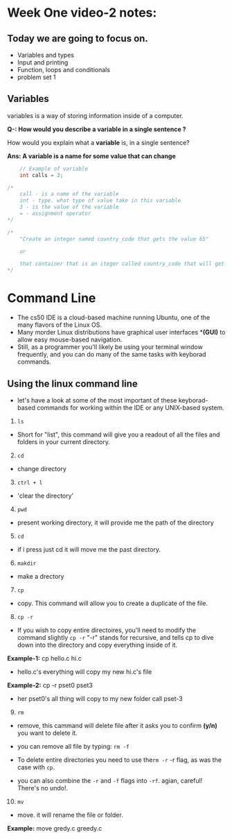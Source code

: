 # Week One video-2 notes:

## Today we are going to focus on.
- Variables and types
- Input and printing
- Function, loops and conditionals
- problem set 1


## Variables 
variables is a way of storing information inside of a computer.

**Q-: How would you describe a variable in a single sentence ?**

How would you explain what a **variable** is, in a single sentence?

**Ans: A variable is a name for some value that can change**


```c
    // Example of variable 
    int calls = 3;

/*
    call - is a name of the variable
    int - type. what type of value take in this variable 
    3 - is the value of the variable 
    = - assignment operator
*/ 

/*
    "Create an integer named country_code that gets the value 65"

    or

    that container that is an iteger called country_code that will get the value of 65
*/ 


```

# Command Line

- The cs50 IDE is a cloud-based machine running Ubuntu, one of the many flavors of the Linux OS.
- Many morder Linux distributions have graphical user interfaces ***(GUI)** to allow easy mouse-based navigation. 
- Still, as a programmer you'll likely be using  your terminal window frequently, and you can do many of the same tasks with keyborad commands.

## Using the linux command line
- let's have a look at some of the most important of these keyborad-based commands for working within the IDE or any UNIX-based system. 

1. `ls`
- Short for "list", this command will give you a readout of all the files and folders in your current directory. 

2. `cd`
- change directory

3. `ctrl + l`
- 'clear the directory'

4. `pwd`
-  present working directory, it will provide me the path of the directory 

5. `cd`
-  if i press just cd it will move me the past directory. 

6. `makdir`
- make a drectory

7. `cp`
- copy. This command will allow you to create a duplicate of the file.

8. `cp -r`
- If you wish to copy entire directoires, you'll need to modify the command slightly `cp -r`  "-r" stands for recursive, and tells cp to dive down into the directory and copy everything inside of it. 

**Example-1:** cp hello.c   hi.c 
- hello.c's everything will copy my new hi.c's file

**Example-2:** cp -r pset0 pset3
- her pset0's all thing will copy to my new folder call pset-3


9. `rm`
- remove, this cammand will delete file after it asks you to confirm **(y/n)** you want to delete it.

- you can remove all file  by typing: `rm -f` 

- To delete entire directories you need to use the`rm -r` -r flag, as was the case with `cp`. 

- you can also combine the `-r` and `-f` flags into `-rf`. agian, careful! There's no undo!. 

10. `mv`
- move. it will rename the file or folder.

**Example:** move gredy.c greedy.c

 








